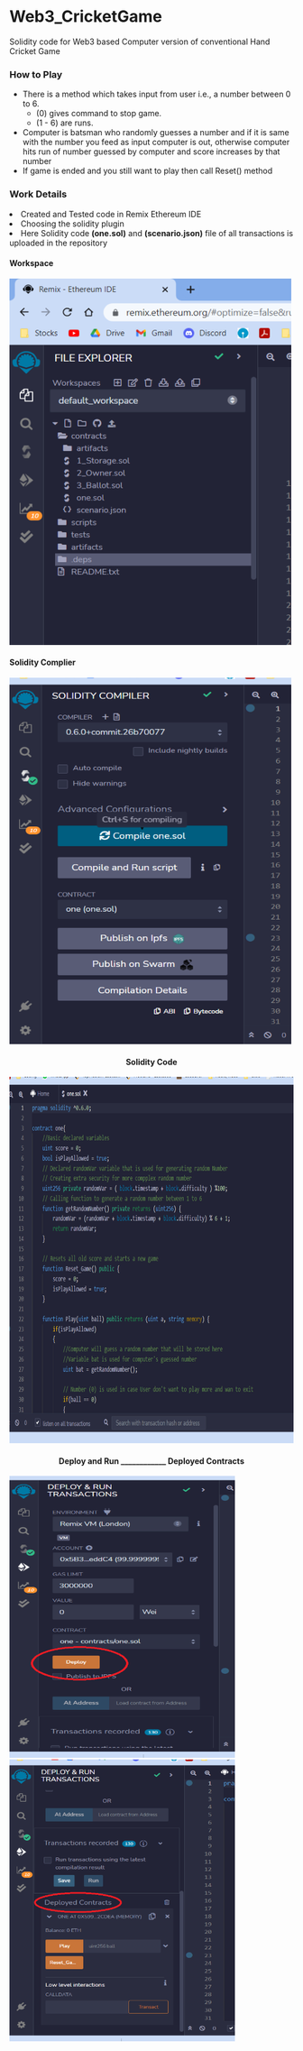 # Web3_CricketGame
Solidity code for Web3 based Computer version of conventional Hand Cricket Game

<h3> How to Play </h3>
<ul>
  <li>There is a method which takes input from user i.e., a number between 0 to 6.
    <ul>
      <li>(0) gives command to stop game.</li>
      <li>(1 - 6) are runs.</li>
    </ul>
  </li>
  <li>Computer is batsman who randomly guesses a number and if it is same with the number you feed as input computer is out, otherwise computer hits run of number guessed by computer and score increases by that number</li>
  <li>If game is ended and you still want to play then call Reset() method</li>
</ul>

<h3> Work Details </h3>
<li>Created and Tested code in Remix Ethereum IDE</li>
<li>Choosing the solidity plugin</li>
<li>Here Solidity code <b>(one.sol)</b> and <b>(scenario.json)</b> file of all transactions is uploaded in the repository</li>

<h4>Workspace</h4>
<img src="https://github.com/Prateekphi/Web3_CricketGame/blob/master/screenshots/workspace.png" width="500" height="650">

<h4>Solidity Complier</h4>
<img src="https://github.com/Prateekphi/Web3_CricketGame/blob/master/screenshots/solidity_compiler.png" width="500" height="650">


<h4 align="center">Solidity Code</h4>
<p align="center">
<img src="https://github.com/Prateekphi/Web3_CricketGame/blob/master/screenshots/sol_code.png" width="800" height="650">
</p>
<h4 align="center">Deploy and Run ____________  Deployed Contracts</h4>

<p float="left">
  <img src="https://github.com/Prateekphi/Web3_CricketGame/blob/master/screenshots/DeployAndRun.png" width="400" height="500">
  <img src="https://github.com/Prateekphi/Web3_CricketGame/blob/master/screenshots/DeployedContracts.png" width="400" height="500">
</p>
    
    
